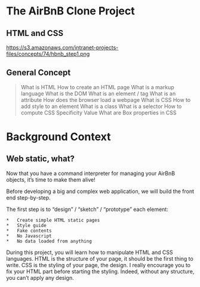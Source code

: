 # The AirBnB Clone Project

## HTML and CSS
https://s3.amazonaws.com/intranet-projects-files/concepts/74/hbnb_step1.png

## General Concept

> What is HTML
> How to create an HTML page
> What is a markup language
> What is the DOM
> What is an element / tag
> What is an attribute
> How does the browser load a webpage
> What is CSS
> How to add style to an element
> What is a class
> What is a selector
> How to compute CSS Specificity Value
> What are Box properties in CSS

# Background Context

## Web static, what?

Now that you have a command interpreter for managing your AirBnB objects, it’s time to make them alive!

Before developing a big and complex web application, we will build the front end step-by-step.

The first step is to “design” / “sketch” / “prototype” each element:

    *   Create simple HTML static pages
    *   Style guide
    *   Fake contents
    *   No Javascript
    *   No data loaded from anything

During this project, you will learn how to manipulate HTML and CSS languages. HTML is the structure of your page, it should be the first thing to write. CSS is the styling of your page, the design. I really encourage you to fix your HTML part before starting the styling. Indeed, without any structure, you can’t apply any design.




